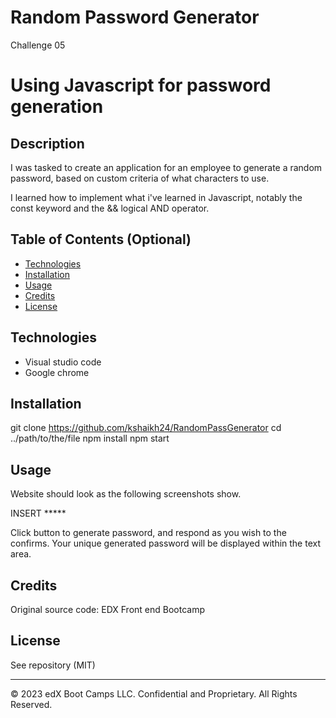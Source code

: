 # Random Password Generator
Challenge 05

# Using Javascript for password generation
## Description 

I was tasked to create an application for an employee to generate a random password, based on custom criteria of what characters to use.

I learned how to implement what i've learned in Javascript, notably the const keyword and the && logical AND operator.

## Table of Contents (Optional)

* [Technologies](#technologies)
* [Installation](#installation)
* [Usage](#usage)
* [Credits](#credits)
* [License](#license)

## Technologies

* Visual studio code
* Google chrome

## Installation

git clone https://github.com/kshaikh24/RandomPassGenerator
cd ../path/to/the/file
npm install
npm start

## Usage 

Website should look as the following screenshots show.

INSERT *****

Click button to generate password, and respond as you wish to the confirms.
Your unique generated password will be displayed within the text area.

## Credits

Original source code: EDX Front end Bootcamp

## License

See repository (MIT)

---

© 2023 edX Boot Camps LLC. Confidential and Proprietary. All Rights Reserved.
